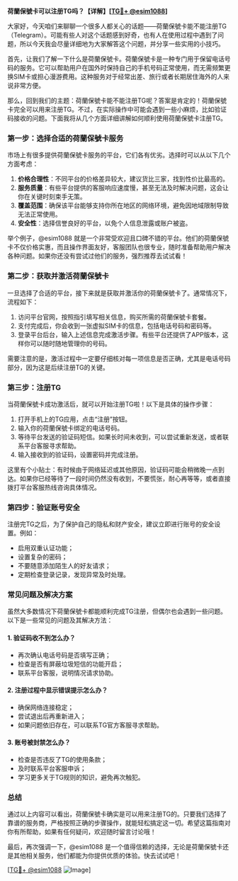 **荷蘭保號卡可以注册TG吗？【详解】[[TG💪+ @esim1088](https://t.me/s/esim1088)]**

大家好，今天咱们来聊聊一个很多人都关心的话题——荷蘭保號卡能不能注册TG（Telegram）。可能有些人对这个话题感到好奇，也有人在使用过程中遇到了问题，所以今天我会尽量详细地为大家解答这个问题，并分享一些实用的小技巧。

首先，让我们了解一下什么是荷蘭保號卡。荷蘭保號卡是一种专门用于保留电话号码的服务。它可以帮助用户在国外时保持自己的手机号码正常使用，而无需频繁更换SIM卡或担心漫游费用。这种服务对于经常出差、旅行或者长期居住海外的人来说非常方便。

那么，回到我们的主题：荷蘭保號卡能不能注册TG呢？答案是肯定的！荷蘭保號卡完全可以用来注册TG。不过，在实际操作中可能会遇到一些小麻烦，比如验证码接收的问题。下面我将从几个方面详细讲解如何顺利使用荷蘭保號卡注册TG。

### **第一步：选择合适的荷蘭保號卡服务**
市场上有很多提供荷蘭保號卡服务的平台，它们各有优劣。选择时可以从以下几个方面考虑：
1. **价格合理性**：不同平台的价格差异较大，建议货比三家，找到性价比最高的。
2. **服务质量**：有些平台提供的客服响应速度慢，甚至无法及时解决问题，这会让你在关键时刻束手无策。
3. **覆盖范围**：确保该平台能够支持你所在地区的网络环境，避免因地域限制导致无法正常使用。
4. **安全性**：选择信誉良好的平台，以免个人信息泄露或账户被盗。

举个例子，@esim1088 就是一个非常受欢迎且口碑不错的平台。他们的荷蘭保號卡不仅价格实惠，而且操作界面友好，客服团队也很专业，随时准备帮助用户解决各种问题。如果你还没有尝试过他们的服务，强烈推荐去试试看！

### **第二步：获取并激活荷蘭保號卡**
一旦选择了合适的平台，接下来就是获取并激活你的荷蘭保號卡了。通常情况下，流程如下：
1. 访问平台官网，按照指引填写相关信息，购买所需的荷蘭保號卡套餐。
2. 支付完成后，你会收到一张虚拟SIM卡的信息，包括电话号码和密码等。
3. 登录平台后台，输入上述信息完成激活步骤。有些平台还提供了APP版本，这样你可以随时随地管理你的号码。

需要注意的是，激活过程中一定要仔细核对每一项信息是否正确，尤其是电话号码部分，因为这是后续注册TG的关键。

### **第三步：注册TG**
当荷蘭保號卡成功激活后，就可以开始注册TG啦！以下是具体的操作步骤：
1. 打开手机上的TG应用，点击“注册”按钮。
2. 输入你的荷蘭保號卡绑定的电话号码。
3. 等待平台发送的验证码短信。如果长时间未收到，可以尝试重新发送，或者联系平台客服寻求帮助。
4. 输入接收到的验证码，设置密码并完成注册。

这里有个小贴士：有时候由于网络延迟或其他原因，验证码可能会稍微晚一点到达。如果你已经等待了一段时间仍然没有收到，不要慌张，耐心再等等，或者直接拨打平台客服热线咨询具体情况。

### **第四步：验证账号安全**
注册完TG之后，为了保护自己的隐私和财产安全，建议立即进行账号的安全设置。例如：
- 启用双重认证功能；
- 设置复杂的密码；
- 不要随意添加陌生人的好友请求；
- 定期检查登录记录，发现异常及时处理。

### **常见问题及解决方案**
虽然大多数情况下荷蘭保號卡都能顺利完成TG注册，但偶尔也会遇到一些问题。以下是一些常见的问题及其解决方法：

#### 1. 验证码收不到怎么办？
- 再次确认电话号码是否填写正确；
- 检查是否有屏蔽垃圾短信的功能开启；
- 联系平台客服，说明情况请求协助。

#### 2. 注册过程中显示错误提示怎么办？
- 确保网络连接稳定；
- 尝试退出后再重新进入；
- 如果问题依旧存在，可以联系TG官方客服寻求帮助。

#### 3. 账号被封禁怎么办？
- 检查是否违反了TG的使用条款；
- 及时联系平台客服申诉；
- 学习更多关于TG规则的知识，避免再次触犯。

### **总结**
通过以上内容可以看出，荷蘭保號卡确实是可以用来注册TG的。只要我们选择了靠谱的服务商，严格按照正确的步骤操作，就能轻松搞定这一切。希望这篇指南对你有所帮助，如果有任何疑问，欢迎随时留言讨论哦！

最后，再次强调一下，@esim1088 是一个值得信赖的选择，无论是荷蘭保號卡还是其他相关服务，他们都能为你提供优质的体验。快去试试吧！

[[TG💪+ @esim1088](https://t.me/s/esim1088) ![Image](https://i.postimg.cc/4NQfJmqS/Snipaste-2025-05-13-00-14-12.png)]